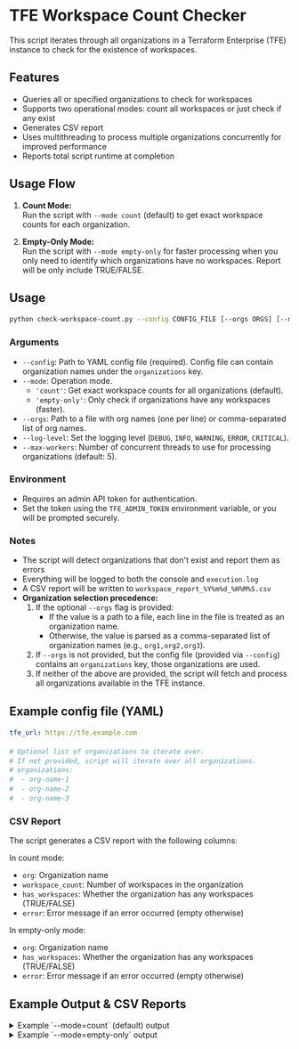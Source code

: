 # TFE Workspace Count Checker

This script iterates through all organizations in a Terraform Enterprise (TFE) instance
to check for the existence of workspaces.

## Features

- Queries all or specified organizations to check for workspaces
- Supports two operational modes: count all workspaces or just check if any exist
- Generates CSV report
- Uses multithreading to process multiple organizations concurrently for improved performance
- Reports total script runtime at completion

## Usage Flow

1. **Count Mode:**  
   Run the script with `--mode count` (default) to get exact workspace counts for each organization.

2. **Empty-Only Mode:**  
   Run the script with `--mode empty-only` for faster processing when you only need to identify which organizations have no workspaces. Report will be only include TRUE/FALSE.

## Usage

```sh
python check-workspace-count.py --config CONFIG_FILE [--orgs ORGS] [--mode MODE] [--log-level LEVEL] [--max-workers N]
```

### Arguments

- `--config`: Path to YAML config file (required). Config file can contain organization names under the `organizations` key.
- `--mode`: Operation mode.
    - `'count'`: Get exact workspace counts for all organizations (default).
    - `'empty-only'`: Only check if organizations have any workspaces (faster).
- `--orgs`: Path to a file with org names (one per line) or comma-separated list of org names.
- `--log-level`: Set the logging level (`DEBUG`, `INFO`, `WARNING`, `ERROR`, `CRITICAL`).
- `--max-workers`: Number of concurrent threads to use for processing organizations (default: 5).

### Environment

- Requires an admin API token for authentication.
- Set the token using the `TFE_ADMIN_TOKEN` environment variable, or you will be prompted securely.

### Notes

- The script will detect organizations that don't exist and report them as errors
- Everything will be logged to both the console and `execution.log`
- A CSV report will be written to `workspace_report_%Y%m%d_%H%M%S.csv`
- **Organization selection precedence:**
    1. If the optional `--orgs` flag is provided:
        - If the value is a path to a file, each line in the file is treated as an organization name.
        - Otherwise, the value is parsed as a comma-separated list of organization names (e.g., `org1,org2,org3`).
    2. If `--orgs` is not provided, but the config file (provided via `--config`) contains an `organizations` key, those organizations are used.
    3. If neither of the above are provided, the script will fetch and process all organizations available in the TFE instance.

## Example config file (YAML)

```yaml
tfe_url: https://tfe.example.com

# Optional list of organizations to iterate over.
# If not provided, script will iterate over all organizations.
# organizations:
#  - org-name-1
#  - org-name-2
#  - org-name-3
```

### CSV Report

The script generates a CSV report with the following columns:

In count mode:
- `org`: Organization name
- `workspace_count`: Number of workspaces in the organization
- `has_workspaces`: Whether the organization has any workspaces (TRUE/FALSE)
- `error`: Error message if an error occurred (empty otherwise)

In empty-only mode:
- `org`: Organization name
- `has_workspaces`: Whether the organization has any workspaces (TRUE/FALSE)
- `error`: Error message if an error occurred (empty otherwise)


## Example Output & CSV Reports
<details>

<summary>Example `--mode=count` (default) output</summary>

```
python3 check-workspace-count.py --config config.yml --orgs phoebe-test,test         
Enter your admin token: 
2025-06-12 10:48:30,237 - MainThread - INFO - Found 2 orgs
2025-06-12 10:48:30,239 - MainThread - INFO - Orgs: ['phoebe-test', 'test']
2025-06-12 10:48:30,242 - ThreadPoolExecutor-0_0 - INFO - Checking workspaces for org: phoebe-test
2025-06-12 10:48:30,246 - ThreadPoolExecutor-0_1 - INFO - Checking workspaces for org: test
2025-06-12 10:48:30,498 - ThreadPoolExecutor-0_1 - INFO - Organization test has no workspaces
2025-06-12 10:48:30,499 - MainThread - INFO - [1/2] Finished processing org
2025-06-12 10:48:30,656 - ThreadPoolExecutor-0_0 - INFO - Organization phoebe-test has 6 workspaces
2025-06-12 10:48:30,657 - MainThread - INFO - [2/2] Finished processing org
2025-06-12 10:48:30,659 - MainThread - INFO - CSV report written to workspace_report_20250612_104830.csv
2025-06-12 10:48:30,659 - MainThread - INFO - 
==== WORKSPACE SUMMARY (COUNT MODE) ====
2025-06-12 10:48:30,660 - MainThread - INFO - Total organizations processed: 2
2025-06-12 10:48:30,660 - MainThread - INFO - Organizations with workspaces: 1 (50.0%)
2025-06-12 10:48:30,661 - MainThread - INFO - Organizations with NO workspaces: 1 (50.0%)
2025-06-12 10:48:30,661 - MainThread - INFO - Organizations with errors: 0 (0.0%)
2025-06-12 10:48:30,661 - MainThread - INFO - 
Total script runtime: 0.42 seconds (0.01 minutes)
```

![count example](assets/count_report.png)

</details>

<details>

<summary>Example `--mode=empty-only` output</summary>

```
python3 check-workspace-count.py --config config.yml --mode empty-only --orgs phoebe-test,test
Enter your admin token: 
2025-06-12 11:05:37,767 - MainThread - INFO - Found 2 orgs
2025-06-12 11:05:37,767 - MainThread - INFO - Orgs: ['phoebe-test', 'test']
2025-06-12 11:05:37,770 - ThreadPoolExecutor-0_0 - INFO - Checking workspaces for org: phoebe-test
2025-06-12 11:05:37,770 - ThreadPoolExecutor-0_1 - INFO - Checking workspaces for org: test
2025-06-12 11:05:38,201 - ThreadPoolExecutor-0_1 - INFO - Organization test has no workspaces
2025-06-12 11:05:38,202 - MainThread - INFO - [1/2] Finished processing org
2025-06-12 11:05:38,247 - ThreadPoolExecutor-0_0 - INFO - Organization phoebe-test has workspaces
2025-06-12 11:05:38,247 - MainThread - INFO - [2/2] Finished processing org
2025-06-12 11:05:38,248 - MainThread - INFO - CSV report written to workspace_report_20250612_110538.csv
2025-06-12 11:05:38,248 - MainThread - INFO - 
==== WORKSPACE SUMMARY (EMPTY-ONLY MODE) ====
2025-06-12 11:05:38,248 - MainThread - INFO - Total organizations processed: 2
2025-06-12 11:05:38,248 - MainThread - INFO - Organizations with workspaces: 1 (50.0%)
2025-06-12 11:05:38,248 - MainThread - INFO - Organizations with NO workspaces: 1 (50.0%)
2025-06-12 11:05:38,248 - MainThread - INFO - Organizations with errors: 0 (0.0%)
2025-06-12 11:05:38,248 - MainThread - INFO - 
Total script runtime: 0.48 seconds (0.01 minutes)
```

![empty-only example](assets/empty_report.png)

</details>

